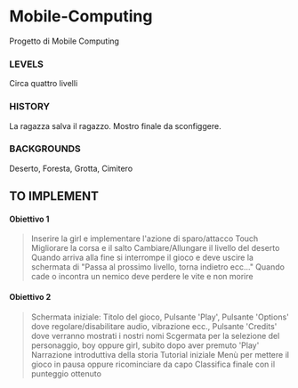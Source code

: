 # Mobile-Computing
Progetto di Mobile Computing

### LEVELS
Circa quattro livelli

### HISTORY
La ragazza salva il ragazzo. 
Mostro finale da sconfiggere.

### BACKGROUNDS
Deserto, Foresta, Grotta, Cimitero


## TO IMPLEMENT
#### Obiettivo 1
> Inserire la girl e implementare l'azione di sparo/attacco
> Touch
> Migliorare la corsa e il salto
> Cambiare/Allungare il livello del deserto
> Quando arriva alla fine si interrompe il gioco e deve uscire la schermata di "Passa al prossimo livello, torna indietro ecc..."
> Quando cade o incontra un nemico deve perdere le vite e non morire
#### Obiettivo 2
> Schermata iniziale: Titolo del gioco, Pulsante 'Play', Pulsante 'Options' dove regolare/disabilitare audio, vibrazione ecc., Pulsante 'Credits' dove verranno mostrati i nostri nomi
> Scgermata per la selezione del personaggio, boy oppure girl, subito dopo aver premuto 'Play'
> Narrazione introduttiva della storia
> Tutorial iniziale
> Menù per mettere il gioco in pausa oppure ricominciare da capo
> Classifica finale con il punteggio ottenuto

